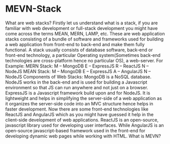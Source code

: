 # MEVN-Stack
What are web stacks?  Firstly let us understand what is a stack, if you are familiar with web development or full-stack development you might have come across the terms MEAN, MERN, LAMP, etc. These are web application stacks consisting of a bundle of software and frameworks used for building a web application from front-end to back-end and make them fully functional. A stack usually consists of database software, back-end or front-end technology, a particular Operating system(Sometimes back-end technologies are cross-platform hence no particular OS), a web-server.  For Example:  MERN Stack:  M – MongoDB E – ExpressJS R – ReactJS N – NodeJS MEAN Stack:  M – MongoDB E – ExpressJS A – AngularJS N – NodeJS Components of Web Stacks: MongoDB is a NoSQL database. NodeJS works in the back-end and is used for building a Javascript environment so that JS can run anywhere and not just on a browser. ExpressJS is a Javascript framework build upon and for NodeJS. It is lightweight and helps in simplifying the server-side of a web application as it organizes the server-side code into an MVC structure hence helps in faster development.  Now there are some front-end technologies like ReactJS and AngularJS which as you might have guessed it help in the client-side development of web applications. ReactJS is an open-source, javascript library used for developing user interfaces. While AngularJS is an open-source javascript-based framework used in the front-end for developing dynamic web pages while working with HTML.  What is MEVN?
